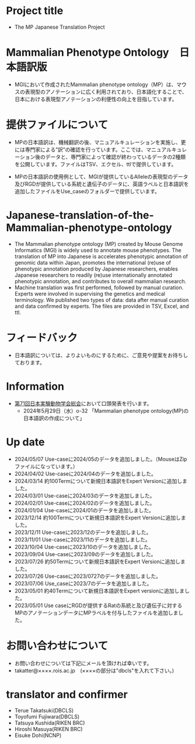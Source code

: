 # Project title
- The MP Japanese Translation Project
  
# Mammalian Phenotype Ontology　日本語訳版
- MGIにおいて作成されたMammalian phenotype ontology（MP）は、マウスの表現型のアノテーションに広く利用されており、日本語化することで、日本における表現型アノテーションの利便性の向上を目指しています。

# 提供ファイルについて
- MPの日本語訳は、機械翻訳の後、マニュアルキュレーションを実施し、更には専門家による”訳”の確認を行っています。ここでは、マニュアルキュレーション後のデータと、専門家によって確認が終わっているデータの2種類を公開しています。ファイルはTSV、エクセル、ttlで提供しています。

- MPの日本語訳の使用例として、MGIが提供しているAlleleの表現型のデータ及びRGDが提供している系統と遺伝子のデータに、英語ラベルと日本語訳を追加したファイルをUse_caseのフォルダーで提供しています。

# Japanese-translation-of-the-Mammalian-phenotype-ontology
- The Mammalian phenotype ontology (MP) created by Mouse Genome Informatics (MGI) is widely used to annotate mouse phenotypes. The translation of MP into Japanese is accelerates phenotypic annotation of genomic data within Japan, promotes the international (re)use of phenotypic annotation produced by Japanese researchers, enables Japanese researchers to readily (re)use internationally annotated phenotypic annotation, and contributes to overall mammalian research. 
- Machine translation was first performed, followed by manual curation. Experts were involved in supervising the genetics and medical terminology. We published two types of data: data after manual curation and data confirmed by experts. The files are provided in TSV, Excel, and ttl.

# フィードバック
- 日本語訳については、よりよいものにするために、ご意見や提案をお待ちしております。

# Information
- [第71回日本実験動物学会総会](https://cfmeeting.com/jalas71/greetings.html)において口頭発表を行います。
  - 2024年5月29日（水）o-32 「Mammalian phenotype ontology(MP)の日本語訳の作成について」

# Up date
- 2024/05/07 Use-caseに2024/05のデータを追加しました。（MouseはZipファイルになっています。）
- 2024/04/02 Use-caseに2024/04のデータを追加しました。
- 2024/03/14 約100Termについて新規日本語訳をExpert Versionに追加しました。
- 2024/03/01 Use-caseに2024/03のデータを追加しました。
- 2024/02/01 Use-caseに2024/02のデータを追加しました。
- 2024/01/04 Use-caseに2024/01のデータを追加しました。
- 2023/12/14 約100Termについて新規日本語訳をExpert Versionに追加しました。
- 2023/12/11 Use-caseに2023/12のデータを追加しました。
- 2023/11/01 Use-caseに2023/11のデータを追加しました。
- 2023/10/04 Use-caseに2023/10のデータを追加しました。
- 2023/09/04 Use-caseに2023/09のデータを追加しました。
- 2023/07/26 約50Termについて新規日本語訳をExpert Versionに追加しました。
- 2023/07/26 Use-caseに2023/0727のデータを追加しました。
- 2023/07/06 Use_caseに2023/7のデータを追加しました。
- 2023/05/01 約40Termについて新規日本語訳をExpert versionに追加しました。
- 2023/05/01 Use caseにRGDが提供するRatの系統と及び遺伝子に対するMPのアノテーションデータにMPラベルを付与したファイルを追加しました。

# お問い合わせについて
- お問い合わせについては下記にメールを頂ければ幸いです。
- takatter@××××.rois.ac.jp　(××××の部分は"dbcls"を入れて下さい。)

# translator and confirmer
- Terue Takatsuki(DBCLS)
- Toyofumi Fujiwara(DBCLS)
- Tatsuya Kushida(RIKEN BRC)
- Hiroshi Masuya(RIKEN BRC)
- Eisuke Dohi(NCNP)
